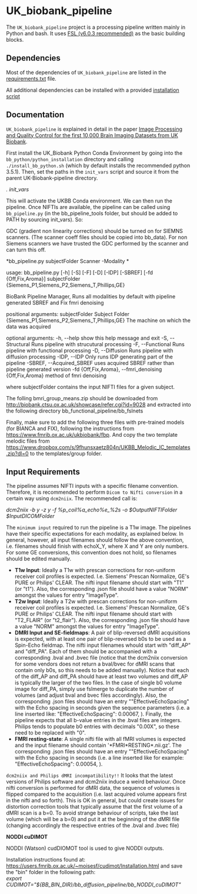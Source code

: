 UK_biobank_pipeline
===================

The `UK_biobank_pipeline` project is a processing pipeline written mainly in Python and bash. It uses [FSL (v6.0.3 recommended)](http://fsl.fmrib.ox.ac.uk/fsl/fslwiki/) as the basic building blocks.


Dependencies
------------

Most of the dependencies of `UK_biobank_pipeline` are listed in the [requirements.txt](requirements.txt) file.

All additional dependencies can be installed with a provided [installation script](bb_python/python_installation/install_bb_python.sh)


Documentation
-------------

`UK_biobank_pipeline` is explained in detail in the paper [Image Processing and Quality Control for the first 10,000 Brain Imaging Datasets from UK Biobank](http://www.biorxiv.org/content/early/2017/04/24/130385).

First install the UK_Biobank Python Conda Environment by going into the `bb_python/python_installation` directory and calling `./install_bb_python.sh` (which by default installs the recommended python 3.5.1). Then, set the paths in the `init_vars` script and source it from the parent UK-Biobank-pipeline directory.

*. init_vars*

This will activate the UKBB Conda environment. We can then run the pipeline. Once NIFTIs are available, the pipeline can be called using `bb_pipeline.py` (in the bb_pipeline_tools folder, but should be added to PATH by sourcing init_vars). So:

GDC (gradient non linearity corrections) should be turned on for SIEMNS scanners. (The scanner coeff files should be copied into bb_data). For non Siemens scanners we have trusted the GDC performed by the scanner and can turn this off.

*bb_pipeline.py subjectFolder Scanner -Modality  * 

usage: bb_pipeline.py [-h] [-S] [-F] [-D] [-IDP] [-SBREF]
                      [-fd {Off,Fix,Aroma}]
                      subjectFolder
                      {Siemens_P1,Siemens_P2,Siemens_T,Phillips,GE}

BioBank Pipeline Manager, Runs all modalities by default with pipeline
generated SBREF and Fix fmri denoising

positional arguments:
  subjectFolder         Subject Folder
  {Siemens_P1,Siemens_P2,Siemens_T,Phillips,GE}
                        The machine on which the data was acquired

optional arguments:
  -h, --help            show this help message and exit
  -S, --Structural      Runs pipeline with strucutural processing
  -F, --Functional      Runs pipeline with functional processing
  -D, --Diffusion       Runs pipeline with diffusion processing
  -IDP, --IDP           Only runs IDP generating part of the pipeline
  -SBREF, --Acquired_SBREF
                        uses acquired SBREF rather than pipeline generated
                        version
  -fd {Off,Fix,Aroma}, --fmri_denoising {Off,Fix,Aroma}
                        method of fmri denoising


where subjectFolder contains the input NIFTI files for a given subject.


The folling bmri_group_means.zip should be downloaded from http://biobank.ctsu.ox.ac.uk/showcase/refer.cgi?id=9028 and extracted into the following directory bb_functional_pipeline/bb_fslnets

Finally, make sure to add the following three files with pre-trained models (for BIANCA and FIX), following the instructions from https://www.fmrib.ox.ac.uk/ukbiobank/fbp. And copy the two template melodic files from https://www.dropbox.com/s/9fhunsxaetz804n/UKBB_Melodic_IC_templates.zip?dl=0 to the templates/group folder.

Input Requirements
------------------

The pipeline assumes NIFTI inputs with a specific filename convention. Therefore, it is recommended to perform `Dicom to Nifti conversion` in a certain way using `dcm2niix`. The recommended call is:

*dcm2niix -b y -z y -f %p_coil%a_echo%e_%2s -o $OutputNIFTIFolder $InputDICOMFolder*

The `minimum input` required to run the pipeline is a T1w image. The pipelines have their specific expectations for each modality, as explained below. In general, however, all input filenames should follow the above convention, i.e. filenames should finish with echoX_Y, where X and Y are only numbers. For some GE conversions, this convention does not hold, so filenames should be edited manually.

*  **T1w Input**: Ideally a T1w with prescan corrections for non-uniform receiver coil profiles is expected. I.e. Siemens' Prescan Normalize, GE's PURE or Philips' CLEAR. The nifti input filename should start with "T1" (or "t1"). Also, the corresponding .json file should have a value "NORM" amongst the values for entry "ImageType".
*  **T2w Input**: Ideally a T2w with prescan corrections for non-uniform receiver coil profiles is expected. I.e. Siemens' Prescan Normalize, GE's PURE or Philips' CLEAR. The nifti input filename should start with "T2_FLAIR" (or "t2_flair"). Also, the corresponding .json file should have a value "NORM" amongst the values for entry "ImageType".
*  **DMRI Input and SE-fieldmaps**: A pair of blip-reversed dMRI acquisitions is expected, with at least one pair of blip-reversed b0s to be used as a Spin-Echo fieldmap. The nifti input filenames whould start with "diff_AP" and "diff_PA". Each of them should be accompanied with a corresponding .bval and .bvec file (notice that the dcm2niix conversion for some vendors does not return a bval/bvec for dMRI scans that contain only b0s, so this needs to be added manually). Notice that each of the diff_AP and diff_PA should have at least two volumes and diff_AP is typically the larger of the two files. In the case of single b0 volume image for diff_PA, simply use fslmerge to duplicate the number of volumes (and adjust bval and bvec files accordingly). Also, the corresponding .json files should have an entry ""EffectiveEchoSpacing" with the Echo spacing in seconds given the sequence parameters (i.e. a line inserted like: "EffectiveEchoSpacing": 0.00067, ).
Finally, the pipeline expects that all b-value entries in the .bval files are integers. Philips tends to populate b0 entries with decimals "0.00X", so these need to be replaced with "0".
*  **FMRI resting-state**: A single nifti file with all fMRI volumes is expected and the input filename should contain '\*FMRI\*RESTING*.nii.gz'. The corresponding .json files should have an entry ""EffectiveEchoSpacing" with the Echo spacing in seconds (i.e. a line inserted like for example: "EffectiveEchoSpacing": 0.00054, ).

`dcm2niix and Philips dMRI incompatibility!!` It looks that the latest versions of Philips software and dcm2niix induce a weird behaviour. Once nifti conversion is performed for dMRI data, the sequence of volumes is flipped compared to the acquisition (i.e. last acquired volume appears first in the nifti and so forth). This is OK in general, but could create issues for distortion correction tools that typically assume that the first volume of a dMRI scan is a b=0. To avoid strange behaviour of scripts, take the last volume (which will be a b=0) and put it at the beginning of the dMRI file (changing accordingly the respective entries of the .bval and .bvec file)

**NODDI cuDIMOT**

NODDI (Watson) cudDIOMOT tool is used to give NODDI outputs.

Installation instructions found at: https://users.fmrib.ox.ac.uk/~moisesf/cudimot/Installation.html and save the "bin" folder in the following path:  
*export CUDIMOT="${BB_BIN_DIR}/bb_diffusion_pipeline/bb_NODDI_cuDIMOT"*
